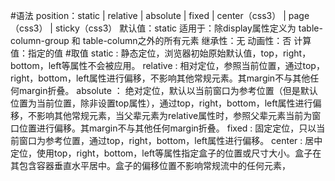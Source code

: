 #语法
position：static | relative | absolute | fixed | center（css3） | page（css3） | sticky（css3）
默认值：static
适用于：除display属性定义为 table-column-group 和 table-column之外的所有元素
继承性：无
动画性：否
计算值：指定的值
#取值
static : 静态定位，浏览器初始原始默认值，top，right，bottom，left等属性不会被应用。
relative : 相对定位，参照当前位置，通过top，right，bottom，left属性进行偏移，不影响其他常规元素。其margin不与其他任何margin折叠。
absolute ： 绝对定位，默认以当前窗口为参考位置（但是默认位置为当前位置，除非设置top属性），通过top，right，bottom，left属性进行偏移，不影响其他常规元素，当父辈元素为relative属性时，参照父辈元素当前为窗口位置进行偏移。其margin不与其他任何margin折叠。
fixed : 固定定位，只以当前窗口为参考位置，通过top，right，bottom，left属性进行偏移。
center : 居中定位，使用top，right，bottom，left等属性指定盒子的位置或尺寸大小。盒子在其包含容器垂直水平居中。盒子的偏移位置不影响常规流中的任何元素，
